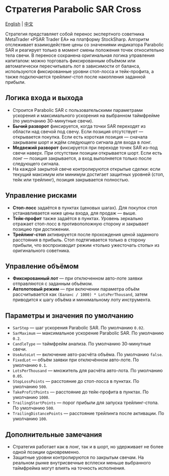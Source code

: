 # Стратегия Parabolic SAR Cross
[English](README.md) | [中文](README_cn.md)

Стратегия представляет собой перенос экспертного советника MetaTrader «PSAR Trader EA» на платформу StockSharp. Алгоритм отслеживает взаимодействие цены со значениями индикатора Parabolic SAR и реагирует только в момент смены положения точек относительно тела свечи. В переносе сохранена оригинальная логика управления капиталом: можно торговать фиксированным объёмом или автоматически пересчитывать лот в зависимости от баланса, используются фиксированные уровни стоп-лосса и тейк-профита, а также подключается трейлинг-стоп после накопления заданной прибыли.

## Логика входа и выхода
- Строится Parabolic SAR с пользовательскими параметрами ускорения и максимального ускорения на выбранном таймфрейме (по умолчанию 30-минутные свечи).
- **Бычий разворот** фиксируется, когда точки SAR переходят из области над свечой под свечу. Если позиция отсутствует — открывается покупка. Если есть короткая позиция — сначала закрываем шорт и ждём следующего сигнала для входа в лонг.
- **Медвежий разворот** фиксируется при переходе точек SAR из-под свечи наверх. При отсутствии позиции открывается шорт. Если есть лонг — позиция закрывается, а вход выполняется только после следующего сигнала.
- На каждой закрытой свече контролируются открытые сделки: если текущий максимум или минимум достигает защитных уровней (стоп, тейк или трейлинг), позиция закрывается полностью.

## Управление рисками
- **Стоп-лосс** задаётся в пунктах (ценовых шагах). Для покупок стоп устанавливается ниже цены входа, для продаж — выше.
- **Тейк-профит** также задаётся в пунктах. Уровень зеркально отражает стоп-лосс в противоположную сторону и закрывает позицию при достижении.
- **Трейлинг-стоп** активируется после прохождения ценой заданного расстояния в прибыль. Стоп подтягивается только в сторону прибыли, что воспроизводит режим «только ужесточать стопы» из оригинального советника.

## Управление объёмом
- **Фиксированный лот** — при отключенном авто-лоте заявки отправляются с заданным объёмом.
- **Автолотовый режим** — при включении параметра объём рассчитывается как `(Баланс / 1000) * LotsPerThousand`, затем приводится к шагу объёма и минимальному лоту инструмента.

## Параметры и значения по умолчанию
- `SarStep` — шаг ускорения Parabolic SAR. По умолчанию `0.02`.
- `SarMaximum` — максимальное ускорение Parabolic SAR. По умолчанию `0.2`.
- `CandleType` — таймфрейм анализа. По умолчанию 30-минутные свечи.
- `UseAutoLot` — включение авто-расчёта объёма. По умолчанию `false`.
- `FixedLot` — объём заявки при отключённом авто-лоте. По умолчанию `0.1`.
- `LotsPerThousand` — множитель для расчёта авто-лота. По умолчанию `0.05`.
- `StopLossPoints` — расстояние до стоп-лосса в пунктах. По умолчанию `500`.
- `TakeProfitPoints` — расстояние до тейк-профита в пунктах. По умолчанию `1000`.
- `TrailingStartPoints` — порог прибыли для запуска трейлинг-стопа. По умолчанию `500`.
- `TrailingDistancePoints` — расстояние трейлинга после активации. По умолчанию `100`.

## Дополнительные замечания
- Стратегия работает как в лонг, так и в шорт, но удерживает не более одной позиции одновременно.
- Защитные уровни контролируются по закрытым свечам. На реальном рынке внутрисвечные всплески меньше выбранного таймфрейма могут влиять на точность исполнения.
